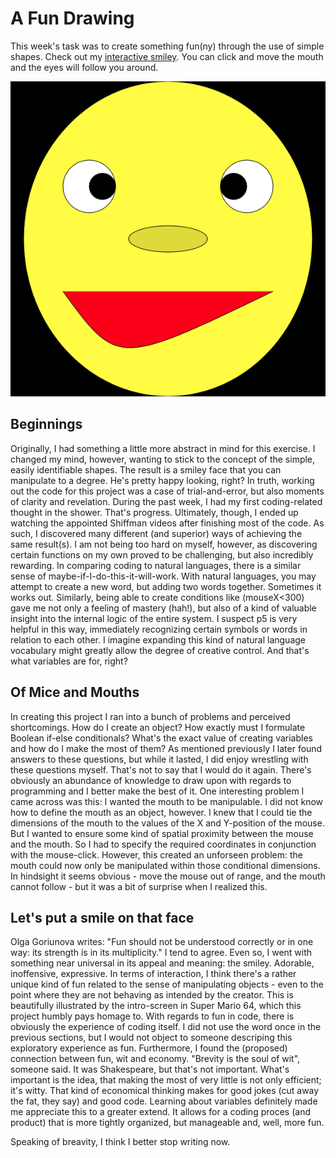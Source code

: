 # A Fun Drawing
This week's task was to create something fun(ny) through the use of simple shapes. Check out my [interactive smiley](https://cdn.rawgit.com/Magnusaur/aesth-prog/566d5490/mini_ex/mini_ex2/p5/empty-example/index.html). You can click and move the mouth and the eyes will follow you around.

![alt](https://github.com/Magnusaur/aesth-prog/blob/master/mini_ex/mini_ex2/face.png)

## Beginnings
Originally, I had something a little more abstract in mind for this exercise. I changed my mind, however, wanting to stick to the concept of the simple, easily identifiable shapes. The result is a smiley face that you can manipulate to a degree. He's pretty happy looking, right? In truth, working out the code for this project was a case of trial-and-error, but also moments of clarity and revelation. During the past week, I had my first coding-related thought in the shower. That's progress. Ultimately, though, I ended up watching the appointed Shiffman videos after finishing most of the code. As such, I discovered many different (and superior) ways of achieving the same result(s). I am not being too hard on myself, however, as discovering certain functions on my own proved to be challenging, but also incredibly rewarding. In comparing coding to natural languages, there is a similar sense of maybe-if-I-do-this-it-will-work. With natural languages, you may attempt to create a new word, but adding two words together. Sometimes it works out. Similarly, being able to create conditions like (mouseX<300) gave me not only a feeling of mastery (hah!), but also of a kind of valuable insight into the internal logic of the entire system. I suspect p5 is very helpful in this way, immediately recognizing certain symbols or words in relation to each other. I imagine expanding this kind of natural language vocabulary might greatly allow the degree of creative control. And that's what variables are for, right?

## Of Mice and Mouths
In creating this project I ran into a bunch of problems and perceived shortcomings. How do I create an object? How exactly must I formulate Boolean if-else conditionals? What's the exact value of creating variables and how do I make the most of them? As mentioned previously I later found answers to these questions, but while it lasted, I did enjoy wrestling with these questions myself. That's not to say that I would do it again. There's obviously an abundance of knowledge to draw upon with regards to programming and I better make the best of it. One interesting problem I came across was this: I wanted the mouth to be manipulable. I did not know how to define the mouth as an object, however. I knew that I could tie the dimensions of the mouth to the values of the X and Y-position of the mouse. But I wanted to ensure some kind of spatial proximity between the mouse and the mouth. So I had to specify the required coordinates in conjunction with the mouse-click. However, this created an unforseen problem: the mouth could now only be manipulated within those conditional dimensions. In hindsight it seems obvious - move the mouse out of range, and the mouth cannot follow - but it was a bit of surprise when I realized this.

## Let's put a smile on that face
Olga Goriunova writes: "Fun should not be understood correctly or in one way: its strength is in its multiplicity." I tend to agree. Even so, I went with something near universal in its appeal and meaning: the smiley. Adorable, inoffensive, expressive. In terms of interaction, I think there's a rather unique kind of fun related to the sense of manipulating objects - even to the point where they are not behaving as intended by the creator. This is beautifully illustrated by the intro-screen in Super Mario 64, which this project humbly pays homage to. With regards to fun in code, there is obviously the experience of coding itself. I did not use the word once in the previous sections, but I would not object to someone descriping this exploratory experience as fun. Furthermore, I found the (proposed) connection between fun, wit and economy. "Brevity is the soul of wit", someone said. It was Shakespeare, but that's not important. What's important is the idea, that making the most of very little is not only efficient; it's witty. That kind of economical thinking makes for good jokes (cut away the fat, they say) and good code. Learning about variables definitely made me appreciate this to a greater extend. It allows for a coding proces (and product) that is more tightly organized, but manageable and, well, more fun.

Speaking of breavity, I think I better stop writing now. 
